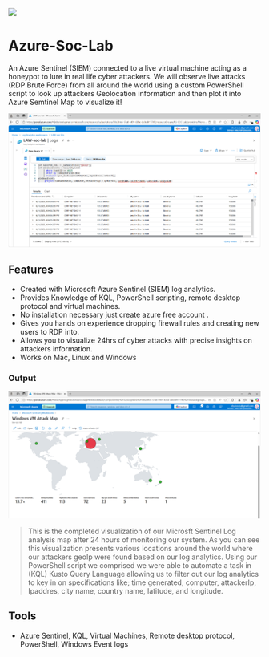 ![](https://www.baeldung.com/wp-content/uploads/sites/4/2023/04/Password-Cracking.png)

# Azure-Soc-Lab

An Azure Sentinel (SIEM) connected to a live virtual machine acting as a honeypot to lure in real life cyber attackers. We will observe live attacks (RDP Brute Force) from all around the world using a custom PowerShell script to look up attackers Geolocation information and then plot it into Azure Semtinel Map to visualize it!

![](https://github.com/Dsuleodu1/Azure-Soc-Lab/blob/main/Screenshot%202025-06-11%20093403.png)

## Features

- Created with Microsoft Azure Sentinel (SIEM) log analytics.
- Provides Knowledge of KQL, PowerShell scripting, remote desktop protocol and virtual machines.
- No installation necessary just create azure free account ![]().
- Gives you hands on experience dropping firewall rules and creating new users to RDP into.
- Allows you to visualize 24hrs of cyber attacks with precise insights on attackers information.
- Works on Mac, Linux and Windows

### Output

![](https://github.com/Dsuleodu1/Azure-Soc-Lab/blob/main/Screenshot%202025-06-11%20093936.png)

> This is the completed visualization of our Microsft Sentinel Log analysis map after 24 hours of monitoring our system. As you can see this visualization presents various locations around the world where our attackers geoIp were found based on our log analytics. Using our PowerShell script we comprised we were able to automate a task in (KQL) Kusto Query Language allowing us to filter out our log analytics to key in on specifications like; time generated, computer, attackerIp, Ipaddres, city name, country name, latitude, and longitude. 

## Tools
- Azure Sentinel, KQL, Virtual Machines, Remote desktop protocol, PowerShell, Windows Event logs
